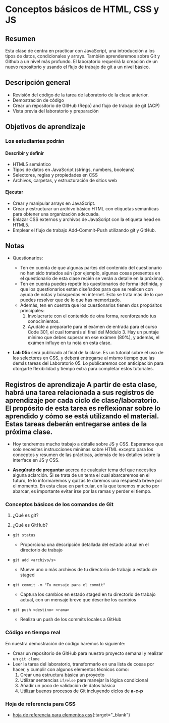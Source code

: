 ﻿# Conceptos básicos de HTML, CSS y JS

## Resumen

Esta clase de centra en practicar con JavaScript, una introducción a los tipos de datos, condicionales y arrays. También aprenderemos sobre Git y Github a un nivel más profundo. El laboratorio requerirá la creación de un nuevo repositorio y usando el flujo de trabajo de git a un nivel básico.

## Descripción general

- Revisión del código de la tarea de laboratorio de la clase anterior.
- Demostración de código
- Crear un repositorio de GitHub (Repo) and flujo de trabajo de git (ACP)
- Vista previa del laboratorio y preparación

## Objetivos de aprendizaje

### Los estudiantes podrán

#### Describir y definir

- HTML5 semántico
- Tipos de datos en JavaScript (strings, numbers, booleans)
- Selectores, reglas y propiedades en CSS
- Archivos, carpetas, y estructuración de sitios web

#### Ejecutar

- Crear y manipular arrays en JavaScript.
- Crear y estructurar un archivo básico HTML con etiquetas semánticas para obtener una organización adecuada.
- Enlazar CSS externos y archivos de JavaScript con la etiqueta head en HTML5.
- Emplear el flujo de trabajo Add-Commit-Push utilizando git y GitHub.

## Notas

- Questionarios:
  - Ten en cuenta de que algunas partes del contenido del cuestionario no han sido tratados aún (por ejemplo, algunas cosas presentes en el questionario de esta clase recién se verán a detalle en la próxima).
  - Ten en cuenta puedes repetir los questionarios de forma idefinida, y que los questionarios están diseñados para que se realicen con ayuda de notas y búsquedas en internet. Esto se trata más de lo que puedes resolver que de lo que has memorizado.
  - Además, ten en cuentra que los cuestionarios tienen dos propósitos principales:
      1. Involucrarte con el contenido de otra forma, reenforzando tus conocimientos.
      1. Ayudate a prepararte para el exámen de entrada para el curso Code 301, el cual tomarás al final del Módulo 3. Hay un puntaje mínimo que debes superar en ese exámen (80%), y además, el exámen influye en tu nota en esta clase.

- **Lab 05c** será publicado al final de la clase. Es un tutorial sobre el uso de los selectores en CSS, y deberá entregarse al mismo tiempo que las demás tareas del Laboratorio 05. Lo publicaremos con anticipación para otorgarte flexibilidad y tiempo extra para completar estos tutoriales.

## Registros de aprendizaje A partir de esta clase, habrá una tarea relacionada a sus registros de aprendizaje por cada ciclo de clase/laboratorio. El propósito de esta tarea es reflexionar sobre lo aprendido y cómo se está utilizando el material. Estas tareas deberán entregarse antes de la próxima clase.

- Hoy tendremos mucho trabajo a detalle sobre JS y CSS. Esperamos que solo necesites instrucciones mínimas sobre HTML excepto para los conceptos y resumen de las prácticas, además de los detalles sobre la interface en JS y CSS.

- **Asegúrate de preguntar** acerca de cualquier tema del que necesites alguna aclarción. Si se trata de un tema el cual abarcaremos en el futuro, te lo informaremos y quizás te daremos una respuesta breve por el momento. En esta clase en particular, en la que tenemos mucho por abarcar, es importante evitar irse por las ramas y perder el tiempo. 

### Conceptos básicos de los comandos de Git

1. ¿Qué es git?

1. ¿Qué es GitHub?

- `git status`
  - Proporciona una descripción detallada del estado actual en el directorio de trabajo

- `git add <archivo/s>`
  - Mueve uno o más archivos de tu directorio de trabajo a estado de staged

- `git commit -m "Tu mensaje para el commit"`
  - Captura los cambios en estado staged en tu directorio de trabajo actual, con un mensaje breve que describe los cambios

- `git push <destino> <rama>`
  - Realiza un push de los commits locales a GitHub

### Código en tiempo real

En nuestra demostración de código haremos lo siguiente:

- Crear un repositorio de GitHub para nuestro proyecto semanal y realizar un `git clone`
- Leer la tarea del laboratorio, transformarlo en una lista de cosas por hacer, y cumplir con algunos elementos técnicos como:
  1. Crear una estructura básica un proyecto
  1. Utilizar sentencias `if/else` para manejar la lógica condicional
  1. Añadir un poco de validación de datos básica
  1. Utilizar buenos procesos de Git incluyendo ciclos de **a-c-p**

### Hoja de referencia para CSS

- [hoja de referencia para elementos css](https://overapi.com/css){:target="_blank"}
